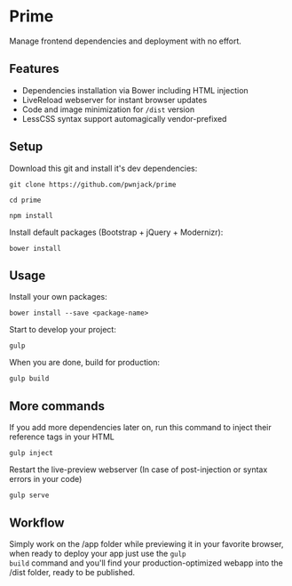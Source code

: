 # Prime

Manage frontend dependencies and deployment with no effort.

## Features

- Dependencies installation via Bower including HTML injection
- LiveReload webserver for instant browser updates
- Code and image minimization for <code>/dist</code> version
- LessCSS syntax support automagically vendor-prefixed

## Setup

Download this git and install it's dev dependencies:

	git clone https://github.com/pwnjack/prime

	cd prime

	npm install
	
Install default packages (Bootstrap + jQuery + Modernizr):

	bower install

## Usage

Install your own packages:

	bower install --save <package-name>

Start to develop your project:

	gulp

When you are done, build for production:

	gulp build

## More commands

If you add more dependencies later on, run this command to inject their reference tags in your HTML

	gulp inject

Restart the live-preview webserver (In case of post-injection or syntax errors in your code)

	gulp serve

## Workflow

Simply work on the /app folder while previewing it in your favorite browser, when ready to deploy your app just use the <code>gulp build</code> command and you'll find your production-optimized webapp into the /dist folder, ready to be published.
